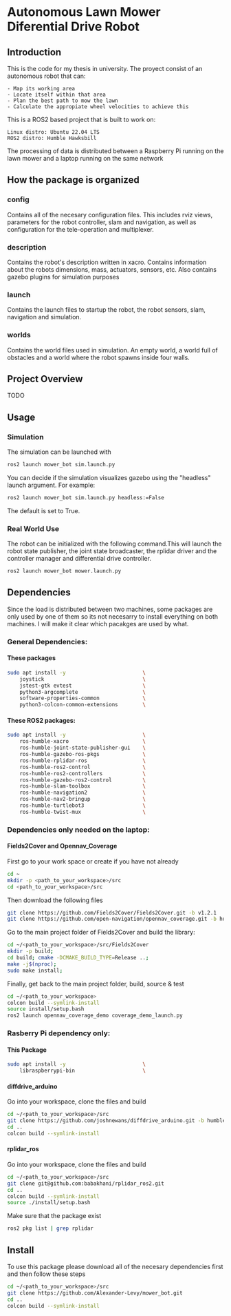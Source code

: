 # Autonomous Lawn Mower Diferential Drive Robot 

## Introduction

This is the code for my thesis in university. The proyect consist of an autonomous robot that can:
    
    - Map its working area 
    - Locate itself within that area 
    - Plan the best path to mow the lawn 
    - Calculate the appropiate wheel velocities to achieve this

This is a ROS2 based project that is built to work on: 
    
    Linux distro: Ubuntu 22.04 LTS
    ROS2 distro: Humble Hawksbill

The processing of data is distributed between a Raspberry Pi running on the lawn mower and a laptop running on the same network

## How the package is organized

### config
Contains all of the necesary configuration files. This includes rviz views, parameters for the robot controller, slam and navigation, as well as configuration for the tele-operation and multiplexer. 

### description
Contains the robot's description written in xacro. Contains information about the robots dimensions, mass, actuators, sensors, etc. Also contains gazebo plugins for simulation purposes

### launch
Contains the launch files to startup the robot, the robot sensors, slam, navigation and simulation.

### worlds
Contains the world files used in simulation. An empty world, a world full of obstacles and a world where the robot spawns inside four walls.

## Project Overview
TODO

## Usage

### Simulation
The simulation can be launched with
```bash
ros2 launch mower_bot sim.launch.py 
```
You can decide if the simulation visualizes gazebo using the "headless" launch argument. For example:
```bash
ros2 launch mower_bot sim.launch.py headless:=False 
```
The default is set to True.

### Real World Use
The robot can be initialized with the following command.This will launch the robot state publisher, the joint state broadcaster, the rplidar driver and the controller manager and differential drive controller.
```bash
ros2 launch mower_bot mower.launch.py 
```

## Dependencies
Since the load is distributed between two machines, some packages are only used by one of them so its not necesarry to install everything on both machines. I will make it clear which pacakges are used by what.

### General Dependencies:

#### These packages
```bash
sudo apt install -y                         \
    joystick                                \
    jstest-gtk evtest                       \ 
    python3-argcomplete                     \
    software-properties-common              \
    python3-colcon-common-extensions        \
```
#### These ROS2 packages:
```bash
sudo apt install -y                         \
    ros-humble-xacro                        \
    ros-humble-joint-state-publisher-gui    \
    ros-humble-gazebo-ros-pkgs              \
    ros-humble-rplidar-ros                  \
    ros-humble-ros2-control                 \
    ros-humble-ros2-controllers             \
    ros-humble-gazebo-ros2-control          \
    ros-humble-slam-toolbox                 \
    ros-humble-navigation2                  \
    ros-humble-nav2-bringup                 \
    ros-humble-turtlebot3                   \
    ros-humble-twist-mux                    \
```

### Dependencies only needed on the laptop:
#### Fields2Cover and Opennav_Coverage 
First go to your work space or create if you have not already
```bash
cd ~
mkdir -p <path_to_your_workspace>/src
cd <path_to_your_workspace>/src
```
Then download the following files
```bash
git clone https://github.com/Fields2Cover/Fields2Cover.git -b v1.2.1
git clone https://github.com/open-navigation/opennav_coverage.git -b humble
```
Go to the main project folder of Fields2Cover and build the library:
```bash
cd ~/<path_to_your_workspace>/src/Fields2Cover
mkdir -p build; 
cd build; cmake -DCMAKE_BUILD_TYPE=Release ..; 
make -j$(nproc); 
sudo make install;
```
Finally, get back to the main project folder, build, source & test
```bash
cd ~/<path_to_your_workspace>
colcon build --symlink-install
source install/setup.bash
ros2 launch opennav_coverage_demo coverage_demo_launch.py
```

### Rasberry Pi dependency only: 
#### This Package
```bash
sudo apt install -y                         \
    libraspberrypi-bin                      \
```
#### diffdrive_arduino  
Go into your workspace, clone the files and build 
```bash
cd ~/<path_to_your_workspace>/src
git clone https://github.com/joshnewans/diffdrive_arduino.git -b humble
cd ..
colcon build --symlink-install
```
#### rplidar_ros
Go into your workspace, clone the files and build
```bash
cd ~/<path_to_your_workspace>/src
git clone git@github.com:babakhani/rplidar_ros2.git
cd ..
colcon build --symlink-install
source ./install/setup.bash
```
Make sure that the package exist
```bash
ros2 pkg list | grep rplidar
```

## Install
To use this package please download all of the necesary dependencies first and then follow these steps
```bash
cd ~/<path_to_your_workspace>/src
git clone https://github.com/Alexander-Levy/mower_bot.git 
cd ..
colcon build --symlink-install
```
